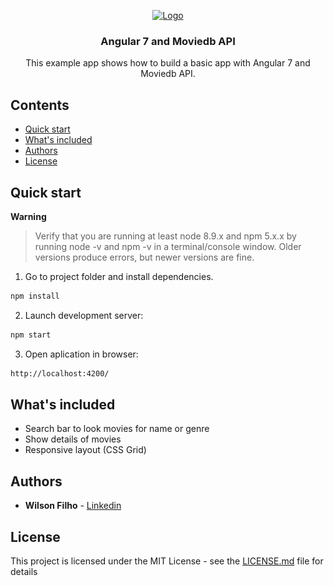 <p align="center">
  <a href="https://angular.io/">
    <img src=![Demo Animation](/src/assets/img/angular_moviedb.png?raw=true) alt="Logo" width=72 height=72>
  </a>

  <h3 align="center">Angular 7 and Moviedb API</h3>

  <p align="center">
    This example app shows how to build a basic app with Angular 7 and Moviedb API.
  </p>
</p>

## Contents

- [Quick start](#quick-start)
- [What's included](#whats-included)
- [Authors](#authors)
- [License](#license)

## Quick start

**Warning**

> Verify that you are running at least node 8.9.x and npm 5.x.x by running node -v and npm -v in a terminal/console window. Older versions produce errors, but newer versions are fine.

1. Go to project folder and install dependencies.
 ```bash
 npm install
 ```

2. Launch development server:
 ```bash
 npm start
 ```

 3. Open aplication in browser:
 ```bash
 http://localhost:4200/
 ```

## What's included

* Search bar to look movies for name or genre
* Show details of movies
* Responsive layout (CSS Grid)

## Authors

* **Wilson Filho**  - [Linkedin](https://www.linkedin.com/in/wilson-filho)

## License

This project is licensed under the MIT License - see the [LICENSE.md](LICENSE.md) file for details
